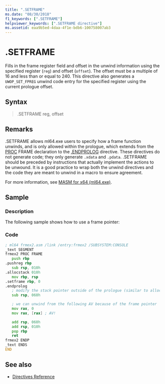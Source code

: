 ```yaml
---
title: ".SETFRAME"
ms.date: "08/30/2018"
f1_keywords: [".SETFRAME"]
helpviewer_keywords: [".SETFRAME directive"]
ms.assetid: eaa9b5ed-4daa-4f1e-bdb6-100758007ab3
---
```

# .SETFRAME

Fills in the frame register field and offset in the unwind information using the specified register (`reg`) and offset (`offset`). The offset must be a multiple of 16 and less than or equal to 240. This directive also generates a `UWOP_SET_FPREG` unwind code entry for the specified register using the current prologue offset.

## Syntax

> .SETFRAME reg, offset

## Remarks

.SETFRAME allows ml64.exe users to specify how a frame function unwinds, and is only allowed within the prologue, which extends from the [PROC](../../assembler/masm/proc.md) FRAME declaration to the [.ENDPROLOG](../../assembler/masm/dot-endprolog.md) directive. These directives do not generate code; they only generate `.xdata` and `.pdata`. .SETFRAME should be preceded by instructions that actually implement the actions to be unwound. It is a good practice to wrap both the unwind directives and the code they are meant to unwind in a macro to ensure agreement.

For more information, see [MASM for x64 (ml64.exe)](../../assembler/masm/masm-for-x64-ml64-exe.md).

## Sample

### Description

The following sample shows how to use a frame pointer:

### Code

```asm
; ml64 frmex2.asm /link /entry:frmex2 /SUBSYSTEM:CONSOLE
_text SEGMENT
frmex2 PROC FRAME
   push rbp
.pushreg rbp
   sub rsp, 010h
.allocstack 010h
   mov rbp, rsp
.setframe rbp, 0
.endprolog
   ; modify the stack pointer outside of the prologue (similar to alloca)
   sub rsp, 060h

   ; we can unwind from the following AV because of the frame pointer
   mov rax, 0
   mov rax, [rax] ; AV!

   add rsp, 060h
   add rsp, 010h
   pop rbp
   ret
frmex2 ENDP
_text ENDS
END
```

## See also

- [Directives Reference](../../assembler/masm/directives-reference.md)
